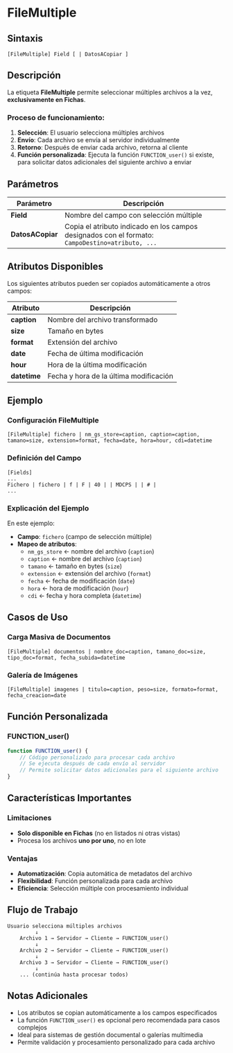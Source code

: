 # FileMultiple

## Sintaxis

```
[FileMultiple] Field [ | DatosACopiar ]
```

## Descripción

La etiqueta **FileMultiple** permite seleccionar múltiples archivos a la vez, **exclusivamente en Fichas**.

### Proceso de funcionamiento:

1. **Selección**: El usuario selecciona múltiples archivos
2. **Envío**: Cada archivo se envía al servidor individualmente
3. **Retorno**: Después de enviar cada archivo, retorna al cliente
4. **Función personalizada**: Ejecuta la función `FUNCTION_user()` si existe, para solicitar datos adicionales del siguiente archivo a enviar

## Parámetros

| Parámetro | Descripción |
|-----------|-------------|
| **Field** | Nombre del campo con selección múltiple |
| **DatosACopiar** | Copia el atributo indicado en los campos designados con el formato: `CampoDestino=atributo, ...` |

## Atributos Disponibles

Los siguientes atributos pueden ser copiados automáticamente a otros campos:

| Atributo | Descripción |
|----------|-------------|
| **caption** | Nombre del archivo transformado |
| **size** | Tamaño en bytes |
| **format** | Extensión del archivo |
| **date** | Fecha de última modificación |
| **hour** | Hora de la última modificación |
| **datetime** | Fecha y hora de la última modificación |

## Ejemplo

### Configuración FileMultiple
```
[FileMultiple] fichero | nm_gs_store=caption, caption=caption, tamano=size, extension=format, fecha=date, hora=hour, cdi=datetime
```

### Definición del Campo
```
[Fields]
...
Fichero | fichero | f | F | 40 | | MDCPS | | # |
...
```

### Explicación del Ejemplo

En este ejemplo:
- **Campo**: `fichero` (campo de selección múltiple)
- **Mapeo de atributos**:
  - `nm_gs_store` ← nombre del archivo (`caption`)
  - `caption` ← nombre del archivo (`caption`)
  - `tamano` ← tamaño en bytes (`size`)
  - `extension` ← extensión del archivo (`format`)
  - `fecha` ← fecha de modificación (`date`)
  - `hora` ← hora de modificación (`hour`)
  - `cdi` ← fecha y hora completa (`datetime`)

## Casos de Uso

### Carga Masiva de Documentos
```
[FileMultiple] documentos | nombre_doc=caption, tamano_doc=size, tipo_doc=format, fecha_subida=datetime
```

### Galería de Imágenes
```
[FileMultiple] imagenes | titulo=caption, peso=size, formato=format, fecha_creacion=date
```

## Función Personalizada

### FUNCTION_user()
```javascript
function FUNCTION_user() {
    // Código personalizado para procesar cada archivo
    // Se ejecuta después de cada envío al servidor
    // Permite solicitar datos adicionales para el siguiente archivo
}
```

## Características Importantes

### Limitaciones
- **Solo disponible en Fichas** (no en listados ni otras vistas)
- Procesa los archivos **uno por uno**, no en lote

### Ventajas
- **Automatización**: Copia automática de metadatos del archivo
- **Flexibilidad**: Función personalizada para cada archivo
- **Eficiencia**: Selección múltiple con procesamiento individual

## Flujo de Trabajo

```
Usuario selecciona múltiples archivos
         ↓
    Archivo 1 → Servidor → Cliente → FUNCTION_user()
         ↓
    Archivo 2 → Servidor → Cliente → FUNCTION_user()
         ↓
    Archivo 3 → Servidor → Cliente → FUNCTION_user()
         ↓
    ... (continúa hasta procesar todos)
```

## Notas Adicionales

- Los atributos se copian automáticamente a los campos especificados
- La función `FUNCTION_user()` es opcional pero recomendada para casos complejos
- Ideal para sistemas de gestión documental o galerías multimedia
- Permite validación y procesamiento personalizado para cada archivo